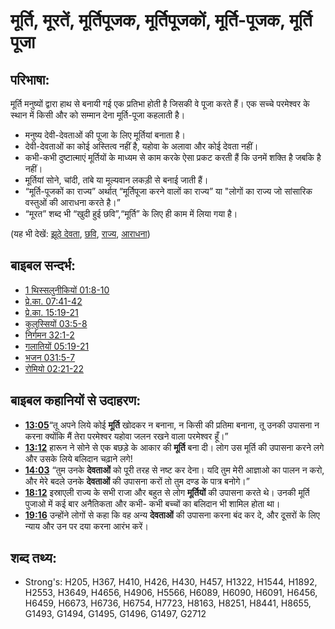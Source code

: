 # मूर्ति, मूरतें, मूर्तिपूजक, मूर्तिपूजकों, मूर्ति-पूजक, मूर्ति पूजा #

## परिभाषा: ##

मूर्ति मनुष्यों द्वारा हाथ से बनायी गई एक प्रतिभा होती है जिसकी वे पूजा करते हैं। एक सच्चे परमेश्वर के स्थान में किसी और को सम्मान देना मूर्ति-पूजा कहलाती है।

* मनुष्य देवी-देवताओं की पूजा के लिए मूर्तियां बनाता है।
* देवी-देवताओं का कोई अस्तित्व नहीं है, यहोवा के अलावा और कोई देवता नहीं।
* कभी-कभी दुष्टात्माएं मूर्तियों के माध्यम से काम करके ऐसा प्रकट करती हैं कि उनमें शक्ति है जबकि है नहीं।
* मूर्तियां सोने, चांदी, तांबे या मूल्यवान लकड़ी से बनाई जाती हैं।
* “मूर्ति-पूजकों का राज्य” अर्थात् “मूर्तिपूजा करने वालों का राज्य” या "लोगों का राज्य जो सांसारिक वस्तुओं की आराधना करते है।”
* “मूरत” शब्द भी “खुदी हुई छवि”,“मूर्ति” के लिए ही काम में लिया गया है।

(यह भी देखें: [झूठे देवता](../kt/falsegod.md), [छवि](../other/image.md), [राज्य](../other/kingdom.md), [आराधना](../kt/worship.md))

## बाइबल सन्दर्भ: ##

* [1 थिस्सलुनीकियों 01:8-10](rc://hi/tn/help/1th/01/08)
* [प्रे.का. 07:41-42](rc://hi/tn/help/act/07/41)
* [प्रे.का. 15:19-21](rc://hi/tn/help/act/15/19)
* [कुलुस्सियों 03:5-8](rc://hi/tn/help/col/03/05)
* [निर्गमन 32:1-2](rc://hi/tn/help/exo/32/01)
* [गलातियों 05:19-21](rc://hi/tn/help/gal/05/19)
* [भजन 031:5-7](rc://hi/tn/help/psa/031/005)
* [रोमियो 02:21-22](rc://hi/tn/help/rom/02/21)

## बाइबल कहानियों से उदाहरण: ##

* __[13:05](rc://hi/tn/help/obs/13/05)__“तू अपने लिये कोई __मूर्ति__ खोदकर न बनाना, न किसी की प्रतिमा बनाना, तू उनकी उपासना न करना क्योंकि मैं तेरा परमेश्वर यहोवा जलन रखने वाला परमेश्वर हूँ।”
* __[13:12](rc://hi/tn/help/obs/13/12)__ हारून ने सोने से एक बछड़े के आकार की __मूर्ति__ बना दी। लोग उस मूर्ति की उपासना करने लगे और उसके लिये बलिदान चढ़ाने लगे!
* __[14:03](rc://hi/tn/help/obs/14/03)__ “तुम उनके __देवताओं__ को पूरी तरह से नष्ट कर देना। यदि तुम मेरी आज्ञाओ का पालन न करो, और मेरे बदले उनके __देवताओं__ की उपासना करों तो तुम दण्ड के पात्र बनोगे।”
* __[18:12](rc://hi/tn/help/obs/18/12)__ इस्राएली राज्य के सभी राजा और बहुत से लोग __मूर्तियों__ की उपासना करते थे। उनकी मूर्ति पुजाओ में कई बार अनैतिकता और कभी- कभी बच्चों का बलिदान भी शामिल होता था।
* __[19:16](rc://hi/tn/help/obs/19/16)__ उन्होंने लोगों से कहा कि वह अन्य __देवताओं__ की उपासना करना बंद कर दे, और दूसरों के लिए न्याय और उन पर दया करना आरंभ करें।

## शब्द तथ्य: ##

* Strong's: H205, H367, H410, H426, H430, H457, H1322, H1544, H1892, H2553, H3649, H4656, H4906, H5566, H6089, H6090, H6091, H6456, H6459, H6673, H6736, H6754, H7723, H8163, H8251, H8441, H8655, G1493, G1494, G1495, G1496, G1497, G2712
